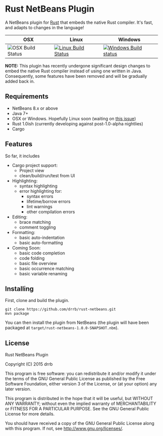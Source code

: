 # Rust NetBeans Plugin

A NetBeans plugin for [Rust](http://www.rust-lang.org) that embeds the native
Rust compiler. It's fast, and adapts to changes in the language!

| OSX | Linux | Windows |
| --- | ----- | ------- |
| ![OSX Build Status](https://img.shields.io/badge/Build-Passing%20On%20My%20Laptop-brightgreen.svg) | [![Linux Build Status](https://travis-ci.org/drrb/rust-netbeans.svg?branch=master)](https://travis-ci.org/drrb/rust-netbeans) | [![Windows Build status](https://ci.appveyor.com/api/projects/status/ae0ci8qvmh5pawi1/branch/master?svg=true)](https://ci.appveyor.com/project/drrb/rust-netbeans/branch/master) |

**NOTE:** This plugin has recently undergone significant design changes to
embed the native Rust compiler instead of using one written in Java.
Consequently, some features have been removed and will be gradually added back
in.

## Requirements

* NetBeans 8.x or above
* Java 7+
* OSX or Windows. Hopefully Linux soon (waiting on [this issue](https://github.com/rust-lang/rust/issues/22528))
* Rust 1.0ish (currently developing against post-1.0-alpha nightlies)
* Cargo

## Features

So far, it includes

* Cargo project support:
    * Project view
    * clean/build/run/test from UI
* Highlighting:
    * syntax highlighting
    * error highlighting for:
        * syntax errors
        * lifetime/borrow errors
        * lint warnings
        * other compilation errors
* Editing:
    * brace matching
    * comment toggling
* Formatting:
    * basic auto-indentation
    * basic auto-formatting
* Coming Soon:
    * basic code completion
    * code folding
    * basic file overview
    * basic occurrence matching
    * basic variable renaming

## Installing

First, clone and build the plugin.

```console
git clone https://github.com/drrb/rust-netbeans.git
mvn package
```

You can then install the plugin from NetBeans (the plugin will have been packaged at `target/rust-netbeans-1.0.0-SNAPSHOT.nbm`).

## License

Rust NetBeans Plugin

Copyright (C) 2015 drrb

This program is free software: you can redistribute it and/or modify
it under the terms of the GNU General Public License as published by
the Free Software Foundation, either version 3 of the License, or
(at your option) any later version.

This program is distributed in the hope that it will be useful,
but WITHOUT ANY WARRANTY; without even the implied warranty of
MERCHANTABILITY or FITNESS FOR A PARTICULAR PURPOSE.  See the
GNU General Public License for more details.

You should have received a copy of the GNU General Public License
along with this program.  If not, see <http://www.gnu.org/licenses/>.

